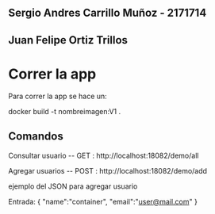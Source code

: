 ## Sergio Andres Carrillo Muñoz - 2171714
## Juan Felipe Ortiz Trillos 

# Correr la app #

Para correr la app se hace un:  

docker build -t nombreimagen:V1 .


## Comandos ##

Consultar usuario -- GET : http://localhost:18082/demo/all


Agregar usuarios -- POST : http://localhost:18082/demo/add

ejemplo del JSON para agregar usuario

Entrada: 
{
"name":"container",
"email":"user@mail.com"
}
